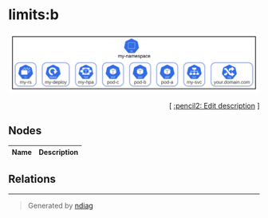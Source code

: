 # limits:b

![view](label-limits_b.svg)



<p align="right">
  [ <a href="../input/ndiag.descriptions/_label-limits_b.md">:pencil2: Edit description</a> ]
<p>

## Nodes

| Name | Description |
| --- | --- |

## Relations
---

> Generated by [ndiag](https://github.com/k1LoW/ndiag)
